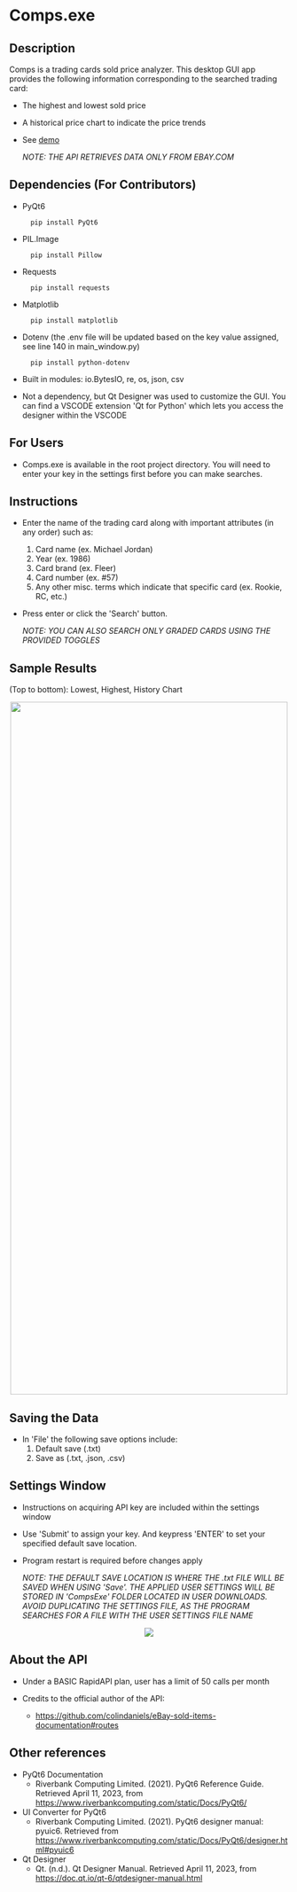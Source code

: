 # Comps.exe
## Description
Comps is a trading cards sold price analyzer. This desktop GUI app provides the following information corresponding to the searched trading card:
- The highest and lowest sold price
- A historical price chart to indicate the price trends
- See [demo](https://www.youtube.com/watch?v=G1poX9Qd7oY)

    *NOTE: THE API RETRIEVES DATA ONLY FROM EBAY.COM*

## Dependencies (For Contributors)

- PyQt6

        pip install PyQt6

- PIL.Image

        pip install Pillow

- Requests

        pip install requests

- Matplotlib

        pip install matplotlib

- Dotenv (the .env file will be updated based on the key value assigned, see line 140 in main_window.py)

        pip install python-dotenv

- Built in modules: io.BytesIO, re, os, json, csv
- Not a dependency, but Qt Designer was used to customize the GUI. You can find a VSCODE extension 'Qt for Python' which lets you access the designer within the VSCODE

## For Users
- Comps.exe is available in the root project directory. You will need to enter your key in the settings first before you can make searches.

## Instructions
- Enter the name of the trading card along with important attributes (in any order) such as:
    1. Card name (ex. Michael Jordan)
    2. Year (ex. 1986)
    3. Card brand (ex. Fleer)
    4. Card number (ex. #57)
    5. Any other misc. terms which indicate that specific card (ex. Rookie, RC, etc.)
- Press enter or click the 'Search' button.

    *NOTE: YOU CAN ALSO SEARCH ONLY GRADED CARDS USING THE PROVIDED TOGGLES*

## Sample Results
(Top to bottom): Lowest, Highest, History Chart

<p align="center">
    <img src="howto.png" width="500" height="1250">
</p>


## Saving the Data
- In 'File' the following save options include:
    1. Default save (.txt)
    2. Save as (.txt, .json, .csv)

## Settings Window

- Instructions on acquiring API key are included within the settings window
- Use 'Submit' to assign your key. And keypress 'ENTER' to set your specified default save location.
- Program restart is required before changes apply
    
    *NOTE: THE DEFAULT SAVE LOCATION IS WHERE THE .txt FILE WILL BE SAVED WHEN USING 'Save'. THE APPLIED USER SETTINGS WILL BE STORED IN 'CompsExe' FOLDER LOCATED IN USER DOWNLOADS. AVOID DUPLICATING THE SETTINGS FILE, AS THE PROGRAM SEARCHES FOR A FILE WITH THE USER SETTINGS FILE NAME*

<p align="center">
    <img src="howto2.png">
</p>

## About the API
- Under a BASIC RapidAPI plan, user has a limit of 50 calls per month
- Credits to the official author of the API:

    - https://github.com/colindaniels/eBay-sold-items-documentation#routes

## Other references
- PyQt6 Documentation
    - Riverbank Computing Limited. (2021). PyQt6 Reference Guide. Retrieved April 11, 2023, from https://www.riverbankcomputing.com/static/Docs/PyQt6/
- UI Converter for PyQt6
    - Riverbank Computing Limited. (2021). PyQt6 designer manual: pyuic6. Retrieved from https://www.riverbankcomputing.com/static/Docs/PyQt6/designer.html#pyuic6
- Qt Designer
    - Qt. (n.d.). Qt Designer Manual. Retrieved April 11, 2023, from https://doc.qt.io/qt-6/qtdesigner-manual.html

